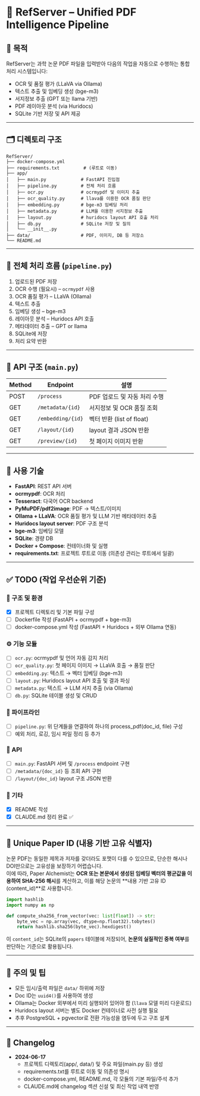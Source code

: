 # 📄 RefServer – Unified PDF Intelligence Pipeline

## 🎯 목적
RefServer는 과학 논문 PDF 파일을 입력받아 다음의 작업을 자동으로 수행하는 통합 처리 시스템입니다:
- OCR 및 품질 평가 (LLaVA via Ollama)
- 텍스트 추출 및 임베딩 생성 (bge-m3)
- 서지정보 추출 (GPT 또는 llama 기반)
- PDF 레이아웃 분석 (via Huridocs)
- SQLite 기반 저장 및 API 제공

---

## 🗂️ 디렉토리 구조

```
RefServer/
├── docker-compose.yml
├── requirements.txt         # (루트로 이동)
├── app/
│   ├── main.py             # FastAPI 진입점
│   ├── pipeline.py         # 전체 처리 흐름
│   ├── ocr.py              # ocrmypdf 및 이미지 추출
│   ├── ocr_quality.py      # llava를 이용한 OCR 품질 판단
│   ├── embedding.py        # bge-m3 임베딩 처리
│   ├── metadata.py         # LLM을 이용한 서지정보 추출
│   ├── layout.py           # huridocs layout API 호출 처리
│   ├── db.py               # SQLite 저장 및 질의
│   └── __init__.py
├── data/                   # PDF, 이미지, DB 등 저장소
└── README.md
```

---

## 🔁 전체 처리 흐름 (`pipeline.py`)
1. 업로드된 PDF 저장
2. OCR 수행 (필요시) – `ocrmypdf` 사용
3. OCR 품질 평가 – LLaVA (Ollama)
4. 텍스트 추출
5. 임베딩 생성 – bge-m3
6. 레이아웃 분석 – Huridocs API 호출
7. 메타데이터 추출 – GPT or llama
8. SQLite에 저장
9. 처리 요약 반환

---

## 🔧 API 구조 (`main.py`)

| Method | Endpoint         | 설명 |
|--------|------------------|------|
| POST   | `/process`       | PDF 업로드 및 자동 처리 수행 |
| GET    | `/metadata/{id}` | 서지정보 및 OCR 품질 조회 |
| GET    | `/embedding/{id}`| 벡터 반환 (list of float) |
| GET    | `/layout/{id}`   | layout 결과 JSON 반환 |
| GET    | `/preview/{id}`  | 첫 페이지 이미지 반환 |

---

## 🧩 사용 기술

- **FastAPI**: REST API 서버
- **ocrmypdf**: OCR 처리
- **Tesseract**: 다국어 OCR backend
- **PyMuPDF/pdf2image**: PDF → 텍스트/이미지
- **Ollama + LLaVA**: OCR 품질 평가 및 LLM 기반 메타데이터 추출
- **Huridocs layout server**: PDF 구조 분석
- **bge-m3**: 임베딩 모델
- **SQLite**: 경량 DB
- **Docker + Compose**: 컨테이너화 및 실행
- **requirements.txt**: 프로젝트 루트로 이동 (의존성 관리는 루트에서 일괄)

---

## ✅ TODO (작업 우선순위 기준)

### 📁 구조 및 환경
- [x] 프로젝트 디렉토리 및 기본 파일 구성
- [ ] Dockerfile 작성 (FastAPI + ocrmypdf + bge-m3)
- [ ] docker-compose.yml 작성 (FastAPI + Huridocs + 외부 Ollama 연동)

### ⚙️ 기능 모듈
- [ ] `ocr.py`: ocrmypdf 및 언어 자동 감지 처리
- [ ] `ocr_quality.py`: 첫 페이지 이미지 → LLaVA 호출 → 품질 판단
- [ ] `embedding.py`: 텍스트 → 벡터 임베딩 (bge-m3)
- [ ] `layout.py`: Huridocs layout API 호출 및 결과 파싱
- [ ] `metadata.py`: 텍스트 → LLM 서지 추출 (via Ollama)
- [ ] `db.py`: SQLite 테이블 생성 및 CRUD

### 🔁 파이프라인
- [ ] `pipeline.py`: 위 단계들을 연결하여 하나의 process_pdf(doc_id, file) 구성
- [ ] 예외 처리, 로깅, 임시 파일 정리 등 추가

### 🧪 API
- [ ] `main.py`: FastAPI 서버 및 `/process` endpoint 구현
- [ ] `/metadata/{doc_id}` 등 조회 API 구현
- [ ] `/layout/{doc_id}` layout 구조 JSON 반환

### 📄 기타
- [x] README 작성
- [x] CLAUDE.md 정리 완료 ✅

---

## 🔐 Unique Paper ID (내용 기반 고유 식별자)

논문 PDF는 동일한 제목과 저자를 갖더라도 포맷이 다를 수 있으므로, 단순한 해시나 DOI만으로는 고유성을 보장하기 어렵습니다.  
이에 따라, Paper Alchemist는 **OCR 또는 본문에서 생성된 임베딩 벡터의 평균값을 이용하여 SHA-256 해시**를 계산하고, 이를 해당 논문의 **내용 기반 고유 ID (content_id)**로 사용합니다.

```python
import hashlib
import numpy as np

def compute_sha256_from_vector(vec: list[float]) -> str:
    byte_vec = np.array(vec, dtype=np.float32).tobytes()
    return hashlib.sha256(byte_vec).hexdigest()
```

이 `content_id`는 SQLite의 `papers` 테이블에 저장되어, **논문의 실질적인 중복 여부**를 판단하는 기준으로 활용됩니다.

---

## 📌 주의 및 팁

- 모든 임시/출력 파일은 `data/` 하위에 저장
- Doc ID는 `uuid4()`를 사용하여 생성
- Ollama는 Docker 외부에서 미리 실행되어 있어야 함 (`llava` 모델 미리 다운로드)
- Huridocs layout 서버는 별도 Docker 컨테이너로 사전 실행 필요
- 추후 PostgreSQL + pgvector로 전환 가능성을 염두에 두고 구조 설계

---

## 📅 Changelog

- **2024-06-17**
    - 프로젝트 디렉토리(app/, data/) 및 주요 파일(main.py 등) 생성
    - requirements.txt를 루트로 이동 및 의존성 명시
    - docker-compose.yml, README.md, 각 모듈의 기본 파일/주석 추가
    - CLAUDE.md에 changelog 섹션 신설 및 최신 작업 내역 반영
